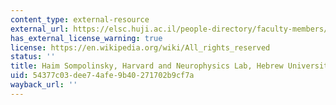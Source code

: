 ```yaml
---
content_type: external-resource
external_url: https://elsc.huji.ac.il/people-directory/faculty-members/haim-sompolinsky/
has_external_license_warning: true
license: https://en.wikipedia.org/wiki/All_rights_reserved
status: ''
title: Haim Sompolinsky, Harvard and Neurophysics Lab, Hebrew University of Jerusalem
uid: 54377c03-dee7-4afe-9b40-271702b9cf7a
wayback_url: ''
---
```

